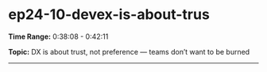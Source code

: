 # ep24-10-devex-is-about-trus

**Time Range:** 0:38:08 - 0:42:11

**Topic:** DX is about trust, not preference — teams don’t want to be burned

---
